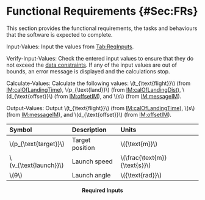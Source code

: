 # Functional Requirements {#Sec:FRs}

This section provides the functional requirements, the tasks and behaviours that the software is expected to complete.

<div id="inputValues"></div>

Input-Values: Input the values from [Tab:ReqInputs](./SecFRs.md#Table:ReqInputs).

<div id="verifyInVals"></div>

Verify-Input-Values: Check the entered input values to ensure that they do not exceed the [data constraints](./SecDataConstraints.md#Sec:DataConstraints). If any of the input values are out of bounds, an error message is displayed and the calculations stop.

<div id="calcValues"></div>

Calculate-Values: Calculate the following values: \\(t\_{\text{flight}}\\) (from [IM:calOfLandingTime](./SecIMs.md#IM:calOfLandingTime)), \\(p\_{\text{land}}\\) (from [IM:calOfLandingDist](./SecIMs.md#IM:calOfLandingDist)), \\(d\_{\text{offset}}\\) (from [IM:offsetIM](./SecIMs.md#IM:offsetIM)), and \\(s\\) (from [IM:messageIM](./SecIMs.md#IM:messageIM)).

<div id="outputValues"></div>

Output-Values: Output \\(t\_{\text{flight}}\\) (from [IM:calOfLandingTime](./SecIMs.md#IM:calOfLandingTime)), \\(s\\) (from [IM:messageIM](./SecIMs.md#IM:messageIM)), and \\(d\_{\text{offset}}\\) (from [IM:offsetIM](./SecIMs.md#IM:offsetIM)).

<div id="Table:ReqInputs"></div>

|Symbol                  |Description    |Units                          |
|:-----------------------|:--------------|:------------------------------|
|\\(p\_{\text{target}}\\)|Target position|\\({\text{m}}\\)               |
|\\(v\_{\text{launch}}\\)|Launch speed   |\\(\frac{\text{m}}{\text{s}}\\)|
|\\(θ\\)                 |Launch angle   |\\({\text{rad}}\\)             |

**<p align="center">Required Inputs</p>**
